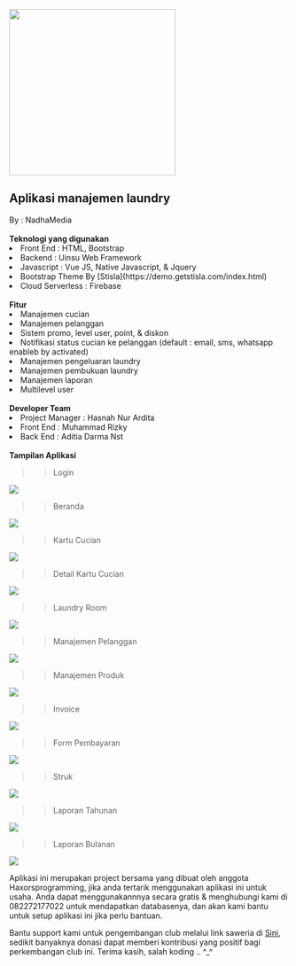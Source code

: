 <img src='https://github.com/haxorsprogramming/Nadha-Laundry/blob/master/ladun/login/images/nadha_laundry.jpg?raw=true' width='300px'>

<h2>Aplikasi manajemen laundry</h2>
By : NadhaMedia
<br/><br/>
<b>Teknologi yang digunakan</b>
<li>Front End : HTML, Bootstrap</li>
<li>Backend : Uinsu Web Framework</li>
<li>Javascript : Vue JS, Native Javascript, & Jquery</li>
<li>Bootstrap Theme By [Stisla](https://demo.getstisla.com/index.html)</li>
<li>Cloud Serverless : Firebase</li>
<br/>
<b>Fitur</b>
<li> Manajemen cucian</li>
<li> Manajemen pelanggan</li>
<li> Sistem promo, level user, point, & diskon</li>
<li> Notifikasi status cucian ke pelanggan (default : email, sms, whatsapp enableb by activated)</li>
<li> Manajemen pengeluaran laundry</li>
<li> Manajemen pembukuan laundry</li>
<li> Manajemen laporan</li>
<li> Multilevel user</li>
<br/>
<b>Developer Team</b>
<li> Project Manager : Hasnah Nur Ardita</li>
<li> Front End : Muhammad Rizky</li>
<li> Back End : Aditia Darma Nst</li>
<br/>
<b>Tampilan Aplikasi</b>
<br/>

>> Login

<img src='https://github.com/haxorsprogramming/All-Project/blob/master/nadha_produk/ss/login.png?raw=true'>

>> Beranda

<img src='https://github.com/haxorsprogramming/All-Project/blob/master/nadha_produk/ss/beranda.png?raw=true'>

>> Kartu Cucian

<img src='https://github.com/haxorsprogramming/All-Project/blob/master/nadha_produk/ss/kartu_laundry.png?raw=true'>

>> Detail Kartu Cucian 

<img src='https://github.com/haxorsprogramming/All-Project/blob/master/nadha_produk/ss/detail_kartu_laundry.png?raw=true'>

>> Laundry Room

<img src='https://github.com/haxorsprogramming/All-Project/blob/master/nadha_produk/ss/laundry_room.png?raw=true'>

>> Manajemen Pelanggan

<img src='https://github.com/haxorsprogramming/All-Project/blob/master/nadha_produk/ss/manajemen_pelanggan.png?raw=true'>

>> Manajemen Produk

<img src='https://github.com/haxorsprogramming/All-Project/blob/master/nadha_produk/ss/manajemen_produk.png?raw=true'>

>> Invoice

<img src='https://github.com/haxorsprogramming/All-Project/blob/master/nadha_produk/ss/invoice.png?raw=true'>

>> Form Pembayaran

<img src='https://github.com/haxorsprogramming/All-Project/blob/master/nadha_produk/ss/pembayaran.png?raw=true'>

>> Struk

<img src='https://github.com/haxorsprogramming/All-Project/blob/master/nadha_produk/ss/print_struk.png?raw=true'>

>> Laporan Tahunan

<img src='https://github.com/haxorsprogramming/All-Project/blob/master/nadha_produk/ss/laporan_tahunan.png?raw=true'>

>> Laporan Bulanan 

<img src='https://github.com/haxorsprogramming/All-Project/blob/master/nadha_produk/ss/laporan_bulanan.png?raw=true'>

<br/>

Aplikasi ini merupakan project bersama yang dibuat oleh anggota Haxorsprogramming, jika anda tertarik menggunakan aplikasi ini untuk usaha. Anda dapat menggunakannnya secara gratis & menghubungi kami di 082272177022 untuk mendapatkan databasenya, dan akan kami bantu untuk setup aplikasi ini jika perlu bantuan. 

Bantu support kami untuk pengembangan club melalui link saweria di <a href='https://saweria.co/donate/haxorsprogramming'>Sini</a>, sedikit banyaknya donasi dapat memberi kontribusi yang positif bagi perkembangan club ini. Terima kasih, salah koding .. ^_^

